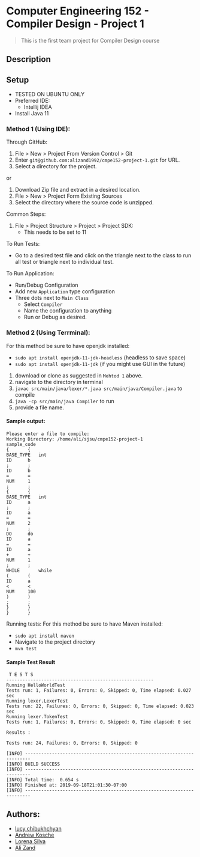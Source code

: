 # Computer Engineering 152 - Compiler Design - Project 1
> This is the first team project for Compiler Design course

## Description

## Setup
* TESTED ON UBUNTU ONLY
* Preferred IDE:
  * Intellij IDEA
* Install Java 11

### Method 1 (Using IDE):
Through GitHub:
1. File > New > Project From Version Control > Git
2. Enter `git@github.com:alizand1992/cmpe152-project-1.git` for URL.
3. Select a directory for the project.

or 

1. Download Zip file and extract in a desired location.
2. File > New > Project Form Existing Sources
3. Select the directory where the source code is unzipped.

Common Steps:
1. File > Project Structure > Project > Project SDK:
   - This needs to be set to 11

To Run Tests:
* Go to a desired test file and click on the triangle next to the class to run all test or triangle next to individual test.

To Run Application:
* Run/Debug Configuration 
* Add new `Application` type configuration
* Three dots next to `Main Class`
  * Select `Compiler`
  * Name the configuration to anything
  * Run or Debug as desired.
 
### Method 2 (Using Terrminal):
For this method be sure to have openjdk installed:
* `sudo apt install openjdk-11-jdk-headless` (headless to save space)
* `sudo apt install openjdk-11-jdk` (if you might use GUI in the future)
1. download or clone as suggested in `Mehtod 1` above.
2. navigate to the directory in terminal
3. `javac src/main/java/lexer/*.java src/main/java/Compiler.java` to compile
4. `java -cp src/main/java Compiler` to run
5. provide a file name.

#### Sample output:

```text
Please enter a file to compile: 
Working Directory: /home/ali/sjsu/cmpe152-project-1
sample_code
{		{
BASE_TYPE	int
ID		b
;		;
ID		b
=		=
NUM		1
;		;
{		{
BASE_TYPE	int
ID		a
;		;
ID		a
=		=
NUM		2
;		;
DO		do
ID		a
=		=
ID		a
+		+
NUM		1
;		;
WHILE		while
(		(
ID		a
<		<
NUM		100
)		)
;		;
}		}
}		}
```

Running tests:
For this method be sure to have Maven installed:
* `sudo apt install maven`
* Navigate to the project directory
* `mvn test`

#### Sample Test Result
```-------------------------------------------------------
 T E S T S
-------------------------------------------------------
Running HelloWorldTest
Tests run: 1, Failures: 0, Errors: 0, Skipped: 0, Time elapsed: 0.027 sec
Running lexer.LexerTest
Tests run: 22, Failures: 0, Errors: 0, Skipped: 0, Time elapsed: 0.023 sec
Running lexer.TokenTest
Tests run: 1, Failures: 0, Errors: 0, Skipped: 0, Time elapsed: 0 sec

Results :

Tests run: 24, Failures: 0, Errors: 0, Skipped: 0

[INFO] ------------------------------------------------------------------------
[INFO] BUILD SUCCESS
[INFO] ------------------------------------------------------------------------
[INFO] Total time:  0.654 s
[INFO] Finished at: 2019-09-18T21:01:30-07:00
[INFO] ------------------------------------------------------------------------
```

## Authors:
* [lucy chibukhchyan](https://github.com/lucyc426)
* [Andrew Kosche](https://github.com/Andrewkosche123)
* [Lorena Silva](https://github.com/lorena9s)
* [Ali Zand](https://github.com/alizand1992)
